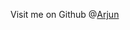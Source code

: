 Visit me on Github @[Arjun](https://github.com/arjun-sivaprasadam)[](https://avatars.githubusercontent.com/u/76861723?s=400&u=119bb4b41045ae5d1c110952d7e1d819180c7bfb&v=4)

